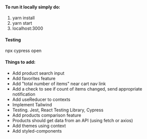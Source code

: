 #### To run it locally simply do:
1. yarn install
2. yarn start
3. localhost:3000


#### Testing
npx cypress open


#### Things to add:
* Add product search input
* Add favorites feature
* Add "total number of items" near cart nav link
* Add a check to see if count of items changed, send appropriate notification
* Add useReducer to contexts
* Implement Tailwind
* Testing. Jest, React Testing Library, Cypress
* Add products comparison feature
* Products should get data from an API (using fetch or axios)
* Add themes using context
* Add styled-components
